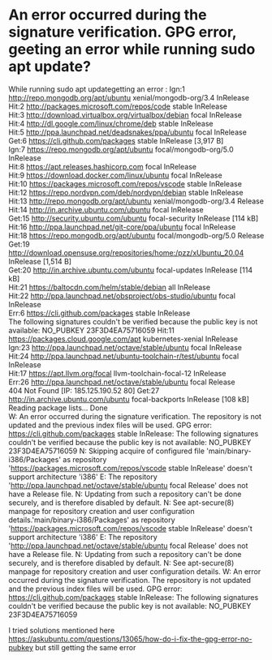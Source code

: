 
# An error occurred during the signature verification. GPG error, geeting an error while running sudo apt update?

While running sudo apt updategetting an error :
Ign:1 http://repo.mongodb.org/apt/ubuntu xenial/mongodb-org/3.4 InRelease
Hit:2 http://packages.microsoft.com/repos/code stable InRelease                                                  
Hit:3 http://download.virtualbox.org/virtualbox/debian focal InRelease                                           
Hit:4 http://dl.google.com/linux/chrome/deb stable InRelease                                                     
Hit:5 http://ppa.launchpad.net/deadsnakes/ppa/ubuntu focal InRelease                                             
Get:6 https://cli.github.com/packages stable InRelease [3,917 B]                                                 
Ign:7 https://repo.mongodb.org/apt/ubuntu focal/mongodb-org/5.0 InRelease                                        
Hit:8 https://apt.releases.hashicorp.com focal InRelease                                                         
Hit:9 https://download.docker.com/linux/ubuntu focal InRelease                                                   
Hit:10 https://packages.microsoft.com/repos/vscode stable InRelease                                              
Hit:12 https://repo.nordvpn.com/deb/nordvpn/debian stable InRelease                                              
Hit:13 http://repo.mongodb.org/apt/ubuntu xenial/mongodb-org/3.4 Release                                         
Hit:14 http://in.archive.ubuntu.com/ubuntu focal InRelease                                                       
Get:15 http://security.ubuntu.com/ubuntu focal-security InRelease [114 kB]                                       
Hit:16 http://ppa.launchpad.net/git-core/ppa/ubuntu focal InRelease                                              
Hit:18 https://repo.mongodb.org/apt/ubuntu focal/mongodb-org/5.0 Release                                         
Get:19 http://download.opensuse.org/repositories/home:/pzz/xUbuntu_20.04  InRelease [1,514 B]                    
Get:20 http://in.archive.ubuntu.com/ubuntu focal-updates InRelease [114 kB]                                      
Hit:21 https://baltocdn.com/helm/stable/debian all InRelease                                                     
Hit:22 http://ppa.launchpad.net/obsproject/obs-studio/ubuntu focal InRelease                                     
Err:6 https://cli.github.com/packages stable InRelease                                                           
  The following signatures couldn't be verified because the public key is not available: NO_PUBKEY 23F3D4EA75716059
Hit:11 https://packages.cloud.google.com/apt kubernetes-xenial InRelease                                         
Ign:23 http://ppa.launchpad.net/octave/stable/ubuntu focal InRelease                                             
Hit:24 http://ppa.launchpad.net/ubuntu-toolchain-r/test/ubuntu focal InRelease                                   
Hit:17 https://apt.llvm.org/focal llvm-toolchain-focal-12 InRelease                                         
Err:26 http://ppa.launchpad.net/octave/stable/ubuntu focal Release  
  404  Not Found [IP: 185.125.190.52 80]
Get:27 http://in.archive.ubuntu.com/ubuntu focal-backports InRelease [108 kB]
Reading package lists... Done      
W: An error occurred during the signature verification. The repository is not updated and the previous index files will be used. GPG error: https://cli.github.com/packages stable InRelease: The following signatures couldn't be verified because the public key is not available: NO_PUBKEY 23F3D4EA75716059
N: Skipping acquire of configured file 'main/binary-i386/Packages' as repository 'https://packages.microsoft.com/repos/vscode stable InRelease' doesn't support architecture 'i386'
E: The repository 'http://ppa.launchpad.net/octave/stable/ubuntu focal Release' does not have a Release file.
N: Updating from such a repository can't be done securely, and is therefore disabled by default.
N: See apt-secure(8) manpage for repository creation and user configuration details.'main/binary-i386/Packages' as repository 'https://packages.microsoft.com/repos/vscode stable InRelease' doesn't support architecture 'i386'
E: The repository 'http://ppa.launchpad.net/octave/stable/ubuntu focal Release' does not have a Release file.
N: Updating from such a repository can't be done securely, and is therefore disabled by default.
N: See apt-secure(8) manpage for repository creation and user configuration details.
W: An error occurred during the signature verification. The repository is not updated and the previous index files will be used. GPG error: https://cli.github.com/packages stable InRelease: The following signatures couldn't be verified because the public key is not available: NO_PUBKEY 23F3D4EA75716059

I tried solutions mentioned here https://askubuntu.com/questions/13065/how-do-i-fix-the-gpg-error-no-pubkey but still getting the same error

        